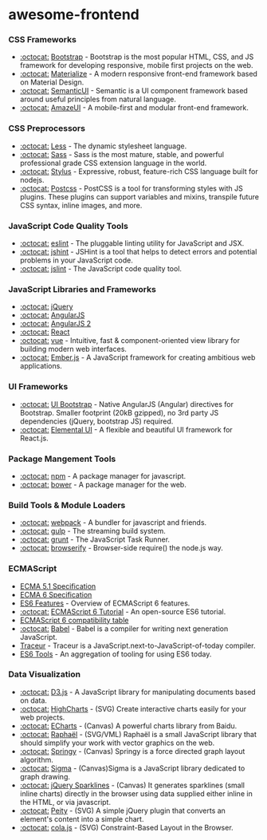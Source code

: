 # awesome-frontend

### CSS Frameworks

- [:octocat:](https://github.com/twbs/bootstrap/) [Bootstrap](http://getbootstrap.com/) - Bootstrap is the most popular HTML, CSS, and JS framework for developing responsive, mobile first projects on the web.
- [:octocat:](https://github.com/Dogfalo/materialize) [Materialize](http://materializecss.com/) - A modern responsive front-end framework based on Material Design.
- [:octocat:](https://github.com/semantic-org/semantic-ui/) [SemanticUI](http://semantic-ui.com/) - Semantic is a UI component framework based around useful principles from natural language.
- [:octocat:](https://github.com/allmobilize/amazeui) [AmazeUI](http://amazeui.org/) - A mobile-first and modular front-end framework.

### CSS Preprocessors

- [:octocat:](https://github.com/less/less.js) [Less](http://lesscss.org/) - The dynamic stylesheet language.
- [:octocat:](https://github.com/sass/node-sass) [Sass](http://sass-lang.com/) - Sass is the most mature, stable, and powerful professional grade CSS extension language in the world.
- [:octocat:](https://github.com/stylus/stylus) [Stylus](http://learnboost.github.com/stylus/) - Expressive, robust, feature-rich CSS language built for nodejs.
- [:octocat:](https://github.com/postcss/postcss) [Postcss](https://github.com/postcss/postcss) - PostCSS is a tool for transforming styles with JS plugins. These plugins can support variables and mixins, transpile future CSS syntax, inline images, and more.

### JavaScript Code Quality Tools

- [:octocat:](https://github.com/eslint/eslint) [eslint](http://eslint.org/) - The pluggable linting utility for JavaScript and JSX.
- [:octocat:](https://github.com/jshint/jshint) [jshint](http://jshint.com/) - JSHint is a tool that helps to detect errors and potential problems in your JavaScript code.
- [:octocat:](https://github.com/reid/node-jslint) [jslint](http://www.jslint.com/) - The JavaScript code quality tool.

### JavaScript Libraries and Frameworks

- [:octocat:](https://github.com/jquery/jquery) [jQuery](http://jquery.com/)
- [:octocat:](https://github.com/angular/angular.js) [AngularJS](https://angularjs.org/)
- [:octocat:](https://github.com/angular/angular) [AngularJS 2](https://angular.io/)
- [:octocat:](https://github.com/facebook/react) [React](https://facebook.github.io/react/)
- [:octocat:](https://github.com/yyx990803/vue) [vue](http://vuejs.org/) - Intuitive, fast & component-oriented view library for building modern web interfaces.
- [:octocat:](https://github.com/emberjs/ember.js) [Ember.js](http://www.emberjs.com/) - A JavaScript framework for creating ambitious web applications.

### UI Frameworks

- [:octocat:](https://github.com/angular-ui/bootstrap/) [UI Bootstrap](https://angular-ui.github.io/bootstrap/) - Native AngularJS (Angular) directives for Bootstrap. Smaller footprint (20kB gzipped), no 3rd party JS dependencies (jQuery, bootstrap JS) required.
- [:octocat:](https://github.com/elementalui/elemental) [Elemental UI](http://elemental-ui.com/) - A flexible and beautiful UI framework for React.js.

### Package Mangement Tools

- [:octocat:](https://github.com/npm/npm) [npm](https://www.npmjs.com/) - A package manager for javascript.
- [:octocat:](https://github.com/bower/bower) [bower](http://bower.io/) - A package manager for the web.

### Build Tools & Module Loaders

- [:octocat:](https://github.com/webpack/webpack) [webpack](https://webpack.github.io/) - A bundler for javascript and friends.
- [:octocat:](https://github.com/gulpjs/gulp) [gulp](http://gulpjs.com/) - The streaming build system.
- [:octocat:](https://github.com/gruntjs/grunt) [grunt](http://gruntjs.com/) - The JavaScript Task Runner.
- [:octocat:](https://github.com/substack/node-browserify) [browserify](http://browserify.org/) - Browser-side require() the node.js way.

### ECMAScript

- [ECMA 5.1 Specification](http://www.ecma-international.org/ecma-262/5.1/)
- [ECMA 6 Specification](http://www.ecma-international.org/ecma-262/6.0/index.html)
- [ES6 Features](https://github.com/lukehoban/es6features) - Overview of ECMAScript 6 features.
- [:octocat:](https://github.com/ruanyf/es6tutorial/) [ECMAScript 6 Tutorial](http://es6.ruanyifeng.com/) - An open-source ES6 tutorial.
- [ECMAScript 6 compatibility table](http://kangax.github.io/compat-table/es6/)
- [:octocat:](https://github.com/babel/babel) [Babel](https://babeljs.io/) - Babel is a compiler for writing next generation JavaScript.
- [Traceur](https://github.com/google/traceur-compiler) - Traceur is a JavaScript.next-to-JavaScript-of-today compiler.
- [ES6 Tools](https://github.com/addyosmani/es6-tools) - An aggregation of tooling for using ES6 today.

### Data Visualization

- [:octocat:](https://github.com/mbostock/d3) [D3.js](http://d3js.org/) - A JavaScript library for manipulating documents based on data.
- [:octocat:](https://github.com/highslide-software/highcharts.com) [HighCharts](http://www.highcharts.com/) - (SVG) Create interactive charts easily for your web projects.
- [:octocat:](https://github.com/ecomfe/echarts) [ECharts](http://echarts.baidu.com/) - (Canvas) A powerful charts library from Baidu.
- [:octocat:](https://github.com/DmitryBaranovskiy/raphael/) [Raphaël](http://raphaeljs.com/) - (SVG/VML) Raphaël is a small JavaScript library that should simplify your work with vector graphics on the web.
- [:octocat:](https://github.com/dhotson/springy/) [Springy](http://getspringy.com/) - (Canvas) Springy is a force directed graph layout algorithm.
- [:octocat:](https://github.com/jacomyal/sigma.js) [Sigma](http://sigmajs.org/) - (Canvas)Sigma is a JavaScript library dedicated to graph drawing.
- [:octocat:](https://github.com/gwatts/jquery.sparkline) [jQuery Sparklines](http://omnipotent.net/jquery.sparkline/#s-about) - (Canvas) It generates sparklines (small inline charts) directly in the browser using data supplied either inline in the HTML, or via javascript.
- [:octocat:](https://github.com/benpickles/peity/) [Peity](http://benpickles.github.io/peity/) - (SVG) A simple jQuery plugin that converts an element's content into a simple chart.
- [:octocat:](https://github.com/tgdwyer/WebCola) [cola.js](http://marvl.infotech.monash.edu/webcola/) - (SVG) Constraint-Based Layout in the Browser.